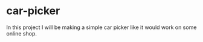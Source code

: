 # car-picker

In this project I will be making a simple car
picker like it would work on some online shop.